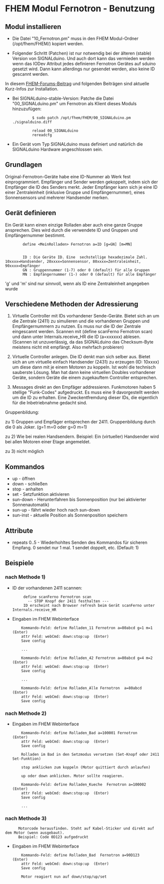 FHEM Modul Fernotron - Benutzung
================================


Modul installieren
------------------

* Die Datei "10_Fernotron.pm" muss in den FHEM Modul-Ordner (/opt/fhem/FHEM/) kopiert werden.

* Folgender Schritt (Patchen) ist nur notwendig bei der älteren (stable) Version von SIGNALduino. Und auch dort kann das vermieden werden wenn das IODev Attribut jedes definieren Fernotron Gerätes auf sduino gesetzt wird. Dann kann allerdings nur gesendet werden, also keine ID gescannt werden.

In diesem [FHEM-Forums-Beitrag](https://forum.fhem.de/index.php/topic,12599.msg836552.html#msg836552) und folgenden Beiträgen sind aktuelle Kurz-Infos zur Installation.


* Bei SIGNALduino-stable-Version: Patche die Datei  "00_SIGNALduino.pm" um Fernotron als Klient dieses Moduls hinzuzufügen:

               $ sudo patch /opt/fhem/FHEM/00_SIGNALduino.pm  ./signalduino.diff
			   
			   reload 00_SIGNALduino
			   rereadcfg



* Ein Gerät vom Typ SIGNALduino muss definiert und natürlich die SIGNALduino Hardware angeschlossen sein.


Grundlagen
----------

Original-Fernotron-Geräte habe eine ID-Nummer ab Werk fest einprogrammiert. Empfänger und Sender werden gekoppelt, indem sich der Empfänger die ID des Senders merkt. Jeder Empfänger kann sich je eine ID einer Zentraleinheit (inklusive Gruppe und Empfängernummer), eines Sonnensensors und mehrerer Handsender merken.

Gerät definieren
----------------

Ein Gerät kann einen einzige Rolladen aber  auch eine ganze Gruppe ansprechen.  Dies wird durch die verwendete ID und Gruppen und Empfängernummer bestimmt.

            define <MeinRolladen> Fernotron a=ID [g=GN] [m=MN]
			
		
			ID : Die Geräte ID. Eine  sechstellige hexadezimale Zahl.  10xxxx=Handsender, 20xxxx=Sonnensensor, 80xxxx=Zentraleinheit, 90xxxx=Empfänger
			GN : Gruppennummer (1-7) oder 0 (default) für alle Gruppen
			MN : Empfängernummer (1-) oder 0 (default) für alle Empfänger
			
'g' und 'm' sind nur sinnvoll, wenn als ID eine Zentraleinheit angegeben wurde 


Verschiedene Methoden der Adressierung
--------------------------------------

1) Virtuelle Controller mit IDs vorhandener Sende-Geräte. Bietet sich an um die Zentrale (2411) zu simulieren und die vorhandenen Gruppen und Empfängernummern zu nutzen. Es muss nur die ID der Zentrale eingescannt werden.  Scannen mit (define scanFerno Fernotron scan) und dann unter Internals.receive_HR die ID (a=xxxxxx) ablesen. (Scannen ist unzuverlässig, da das SIGNALduino das Checksum-Byte meistens nicht mit empfängt. Also mehrfach probieren)

2) Virtuelle Controller anlegen. Die ID denkt man sich selber aus. Bietet sich an um virtuelle einfach Handsender (2431) zu erzeugen (ID: 10xxxx) um diese dann mit je einem Motoren zu koppeln. Ist wohl die technisch sauberste Lösung. Man hat dann keine virtuellen Doubles vorhandener Geräte, sondern Geräte die einem zugekauftem Controller entsprechen.

3) Messages direkt an den Empfäger addressieren. Funkmotoren haben 5 stellige "Funk-Codes" aufgedruckt. Es muss eine 9 davorgestellt werden um die ID zu erhalten. Eine Zweckentfremdung dieser IDs, die eigentlich für die Inbetriebnahme gedacht sind.


Gruppenbildung:

zu 1) Gruppen und Empfäger entsprechen der 2411. Gruppenbildung durch die 0 als Joker.  (g=1 m=0 oder g=0 m=1) 

zu 2) Wie bei realen Handsendern. Beispiel: Ein (virtueller) Handsender wird bei allen Motoren einer Etage angemeldet.

zu 3) nicht möglich


Kommandos
---------

* up - öffnen
* down - schließen
* stop - anhalten
* set  - Setzfunktion aktivieren
* sun-down - Herunterfahren bis Sonnenposition (nur bei aktivierter Sonnenautomatik)
* sun-up - fährt wieder hoch nach sun-down
* sun-inst - aktuelle Position als Sonnenposition speichern


Attribute
---------
* repeats 0..5 - Wiederhohltes Senden des Kommandos für sicheren Empfang. 0 sendet nur 1 mal. 1 sendet doppelt, etc. (Default: 1)



Beispiele
---------

### nach Methode 1)

* ID der vorhandenen 2411 scannen:

           define scanFerno Fernotron scan
             -- STOP Knopf der 2411 festhalten ---
		   ID erscheint nach Browser refresh beim Gerät scanFerno unter Internals.receive_HR 

* Eingaben im FHEM Webinterface 
 
          Kommando-Feld: define Rolladen_11 Fernotron a=80abcd g=1 m=1  (Enter)
		  attr Feld: webCmd: down:stop:up  (Enter)
		  Save config
		  
          ...
		  
          Kommando-Feld: define Rolladen_42 Fernotron a=80abcd g=4 m=2  (Enter)
  		  attr Feld: webCmd: down:stop:up  (Enter)
		  Save config
		  
		  ...
		  
          Kommando-Feld: define Rolladen_Alle Fernotron  a=80abcd  (Enter)
		  attr Feld: webCmd: down:stop:up  (Enter)
		  Save config
		  

### nach Methode 2)

* Eingaben im FHEM Webinterface 

          Kommando-Feld: define Rolladen_Bad a=100001 Fernotron    (Enter)
		  attr Feld: webCmd: down:stop:up  (Enter)
		  Save config

          Rolladen im Bad in den Setzmodus versetzen (Set-Knopf oder 2411 Set-Funktion)
		  
		  stop anklicken zum koppeln (Motor quittiert durch anlaufen)
		  
		  up oder down anklicken. Motor sollte reagieren.
		  
		  Kommando-Feld: define Rolladen_Kueche  Fernotron a=100002   (Enter)
		  attr Feld: webCmd: down:stop:up  (Enter)
		  Save config
		  
		  ...
		  
		  
		  
### nach Methode 3)

          Motorcode herausfinden. Steht auf Kabel-Sticker und direkt auf dem Motor (wenn ausgebaut).
		  Beispiel: Code 0D123 aufgedruckt

* Eingaben im FHEM Webinterface 

          Kommando-Feld: define Rolladen_Bad  Fernotron a=90D123   (Enter)
		  attr Feld: webCmd: down:stop:up  (Enter)
		  Save config
		  
		  Motor reagiert nun auf down/stop/up/set 
		  
